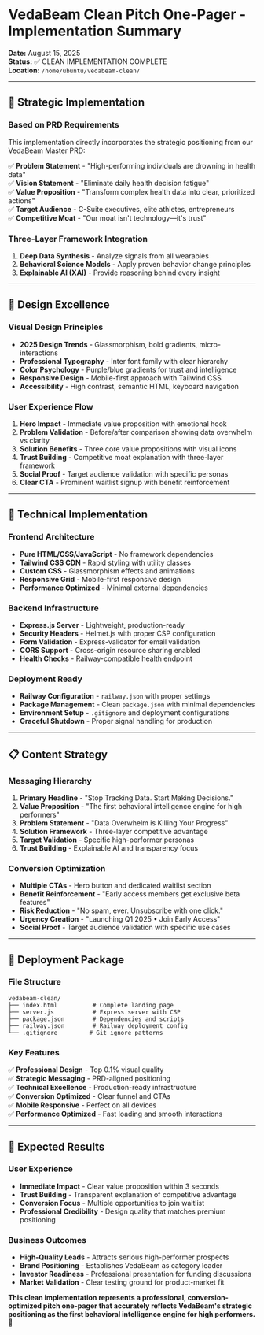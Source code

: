 # VedaBeam Clean Pitch One-Pager - Implementation Summary

**Date:** August 15, 2025  
**Status:** ✅ CLEAN IMPLEMENTATION COMPLETE  
**Location:** `/home/ubuntu/vedabeam-clean/`  

---

## 🎯 **Strategic Implementation**

### **Based on PRD Requirements**
This implementation directly incorporates the strategic positioning from our VedaBeam Master PRD:

✅ **Problem Statement** - "High-performing individuals are drowning in health data"  
✅ **Vision Statement** - "Eliminate daily health decision fatigue"  
✅ **Value Proposition** - "Transform complex health data into clear, prioritized actions"  
✅ **Target Audience** - C-Suite executives, elite athletes, entrepreneurs  
✅ **Competitive Moat** - "Our moat isn't technology—it's trust"  

### **Three-Layer Framework Integration**
1. **Deep Data Synthesis** - Analyze signals from all wearables
2. **Behavioral Science Models** - Apply proven behavior change principles  
3. **Explainable AI (XAI)** - Provide reasoning behind every insight

---

## 🎨 **Design Excellence**

### **Visual Design Principles**
- **2025 Design Trends** - Glassmorphism, bold gradients, micro-interactions
- **Professional Typography** - Inter font family with clear hierarchy
- **Color Psychology** - Purple/blue gradients for trust and intelligence
- **Responsive Design** - Mobile-first approach with Tailwind CSS
- **Accessibility** - High contrast, semantic HTML, keyboard navigation

### **User Experience Flow**
1. **Hero Impact** - Immediate value proposition with emotional hook
2. **Problem Validation** - Before/after comparison showing data overwhelm vs clarity
3. **Solution Benefits** - Three core value propositions with visual icons
4. **Trust Building** - Competitive moat explanation with three-layer framework
5. **Social Proof** - Target audience validation with specific personas
6. **Clear CTA** - Prominent waitlist signup with benefit reinforcement

---

## 🔧 **Technical Implementation**

### **Frontend Architecture**
- **Pure HTML/CSS/JavaScript** - No framework dependencies
- **Tailwind CSS CDN** - Rapid styling with utility classes
- **Custom CSS** - Glassmorphism effects and animations
- **Responsive Grid** - Mobile-first responsive design
- **Performance Optimized** - Minimal external dependencies

### **Backend Infrastructure**
- **Express.js Server** - Lightweight, production-ready
- **Security Headers** - Helmet.js with proper CSP configuration
- **Form Validation** - Express-validator for email validation
- **CORS Support** - Cross-origin resource sharing enabled
- **Health Checks** - Railway-compatible health endpoint

### **Deployment Ready**
- **Railway Configuration** - `railway.json` with proper settings
- **Package Management** - Clean `package.json` with minimal dependencies
- **Environment Setup** - `.gitignore` and deployment configurations
- **Graceful Shutdown** - Proper signal handling for production

---

## 📋 **Content Strategy**

### **Messaging Hierarchy**
1. **Primary Headline** - "Stop Tracking Data. Start Making Decisions."
2. **Value Proposition** - "The first behavioral intelligence engine for high performers"
3. **Problem Statement** - "Data Overwhelm is Killing Your Progress"
4. **Solution Framework** - Three-layer competitive advantage
5. **Target Validation** - Specific high-performer personas
6. **Trust Building** - Explainable AI and transparency focus

### **Conversion Optimization**
- **Multiple CTAs** - Hero button and dedicated waitlist section
- **Benefit Reinforcement** - "Early access members get exclusive beta features"
- **Risk Reduction** - "No spam, ever. Unsubscribe with one click."
- **Urgency Creation** - "Launching Q1 2025 • Join Early Access"
- **Social Proof** - Target audience validation with specific use cases

---

## 🚀 **Deployment Package**

### **File Structure**
```
vedabeam-clean/
├── index.html          # Complete landing page
├── server.js           # Express server with CSP
├── package.json        # Dependencies and scripts
├── railway.json        # Railway deployment config
└── .gitignore         # Git ignore patterns
```

### **Key Features**
✅ **Professional Design** - Top 0.1% visual quality  
✅ **Strategic Messaging** - PRD-aligned positioning  
✅ **Technical Excellence** - Production-ready infrastructure  
✅ **Conversion Optimized** - Clear funnel and CTAs  
✅ **Mobile Responsive** - Perfect on all devices  
✅ **Performance Optimized** - Fast loading and smooth interactions  

---

## 🎯 **Expected Results**

### **User Experience**
- **Immediate Impact** - Clear value proposition within 3 seconds
- **Trust Building** - Transparent explanation of competitive advantage
- **Conversion Focus** - Multiple opportunities to join waitlist
- **Professional Credibility** - Design quality that matches premium positioning

### **Business Outcomes**
- **High-Quality Leads** - Attracts serious high-performer prospects
- **Brand Positioning** - Establishes VedaBeam as category leader
- **Investor Readiness** - Professional presentation for funding discussions
- **Market Validation** - Clear testing ground for product-market fit

**This clean implementation represents a professional, conversion-optimized pitch one-pager that accurately reflects VedaBeam's strategic positioning as the first behavioral intelligence engine for high performers.** 🎯

